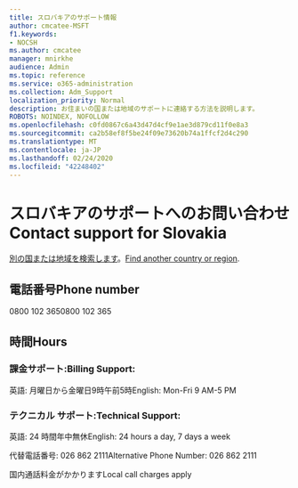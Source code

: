 ```yaml
---
title: スロバキアのサポート情報
author: cmcatee-MSFT
f1.keywords:
- NOCSH
ms.author: cmcatee
manager: mnirkhe
audience: Admin
ms.topic: reference
ms.service: o365-administration
ms.collection: Adm_Support
localization_priority: Normal
description: お住まいの国または地域のサポートに連絡する方法を説明します。
ROBOTS: NOINDEX, NOFOLLOW
ms.openlocfilehash: c0fd0867c6a43d47d4cf9e1ae3d879cd11f0e8a3
ms.sourcegitcommit: ca2b58ef8f5be24f09e73620b74a1ffcf2d4c290
ms.translationtype: MT
ms.contentlocale: ja-JP
ms.lasthandoff: 02/24/2020
ms.locfileid: "42248402"
---
```

# <a name="contact-support-for-slovakia"></a><span data-ttu-id="343c9-103">スロバキアのサポートへのお問い合わせ</span><span class="sxs-lookup"><span data-stu-id="343c9-103">Contact support for Slovakia</span></span>

<span data-ttu-id="343c9-104">[別の国または地域を検索します](../contact-support-for-business-products.md)。</span><span class="sxs-lookup"><span data-stu-id="343c9-104">[Find another country or region](../contact-support-for-business-products.md).</span></span>

## <a name="phone-number"></a><span data-ttu-id="343c9-105">電話番号</span><span class="sxs-lookup"><span data-stu-id="343c9-105">Phone number</span></span>
<span data-ttu-id="343c9-106">0800 102 365</span><span class="sxs-lookup"><span data-stu-id="343c9-106">0800 102 365</span></span>

## <a name="hours"></a><span data-ttu-id="343c9-107">時間</span><span class="sxs-lookup"><span data-stu-id="343c9-107">Hours</span></span>
### <a name="billing-support"></a><span data-ttu-id="343c9-108">課金サポート:</span><span class="sxs-lookup"><span data-stu-id="343c9-108">Billing Support:</span></span>

<span data-ttu-id="343c9-109">英語: 月曜日から金曜日9時午前5時</span><span class="sxs-lookup"><span data-stu-id="343c9-109">English: Mon-Fri 9 AM-5 PM</span></span>

### <a name="technical-support"></a><span data-ttu-id="343c9-110">テクニカル サポート:</span><span class="sxs-lookup"><span data-stu-id="343c9-110">Technical Support:</span></span>

<span data-ttu-id="343c9-111">英語: 24 時間年中無休</span><span class="sxs-lookup"><span data-stu-id="343c9-111">English: 24 hours a day, 7 days a week</span></span>

<span data-ttu-id="343c9-112">代替電話番号: 026 862 2111</span><span class="sxs-lookup"><span data-stu-id="343c9-112">Alternative Phone Number: 026 862 2111</span></span>

<span data-ttu-id="343c9-113">国内通話料金がかかります</span><span class="sxs-lookup"><span data-stu-id="343c9-113">Local call charges apply</span></span>